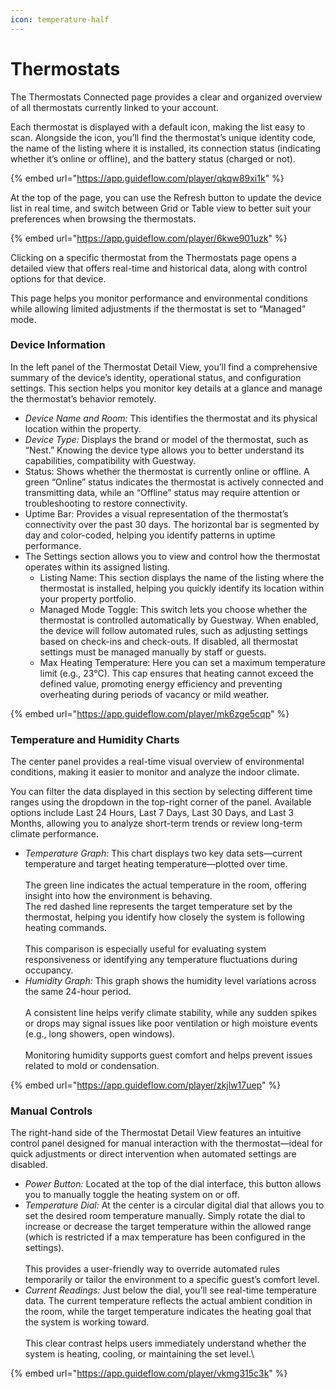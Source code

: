 ```yaml
---
icon: temperature-half
---
```


# Thermostats

The Thermostats Connected page provides a clear and organized overview of all thermostats currently linked to your account.&#x20;

Each thermostat is displayed with a default icon, making the list easy to scan. Alongside the icon, you’ll find the thermostat’s unique identity code, the name of the listing where it is installed, its connection status (indicating whether it’s online or offline), and the battery status (charged or not).

{% embed url="https://app.guideflow.com/player/qkqw89xi1k" %}

At the top of the page, you can use the Refresh button to update the device list in real time, and switch between Grid or Table view to better suit your preferences when browsing the thermostats.

{% embed url="https://app.guideflow.com/player/6kwe901uzk" %}

Clicking on a specific thermostat from the Thermostats page opens a detailed view that offers real-time and historical data, along with control options for that device.&#x20;

This page helps you monitor performance and environmental conditions while allowing limited adjustments if the thermostat is set to “Managed” mode.

### Device Information

In the left panel of the Thermostat Detail View, you’ll find a comprehensive summary of the device’s identity, operational status, and configuration settings. This section helps you monitor key details at a glance and manage the thermostat’s behavior remotely.

* _Device Name and Room:_ This identifies the thermostat and its physical location within the property.&#x20;
* _Device Type:_ Displays the brand or model of the thermostat, such as “Nest.” Knowing the device type allows you to better understand its capabilities, compatibility with Guestway.
* Status: Shows whether the thermostat is currently online or offline. A green “Online” status indicates the thermostat is actively connected and transmitting data, while an “Offline” status may require attention or troubleshooting to restore connectivity.
* Uptime Bar: Provides a visual representation of the thermostat’s connectivity over the past 30 days. The horizontal bar is segmented by day and color-coded, helping you identify patterns in uptime performance.&#x20;
* The Settings section allows you to view and control how the thermostat operates within its assigned listing.
  * Listing Name: This section displays the name of the listing where the thermostat is installed, helping you quickly identify its location within your property portfolio.
  * Managed Mode Toggle: This switch lets you choose whether the thermostat is controlled automatically by Guestway. When enabled, the device will follow automated rules, such as adjusting settings based on check-ins and check-outs. If disabled, all thermostat settings must be managed manually by staff or guests.
  * Max Heating Temperature: Here you can set a maximum temperature limit (e.g., 23°C). This cap ensures that heating cannot exceed the defined value, promoting energy efficiency and preventing overheating during periods of vacancy or mild weather.

{% embed url="https://app.guideflow.com/player/mk6zge5cqp" %}

### Temperature and Humidity Charts

The center panel provides a real-time visual overview of environmental conditions, making it easier to monitor and analyze the indoor climate.

You can filter the data displayed in this section by selecting different time ranges using the dropdown in the top-right corner of the panel. Available options include Last 24 Hours, Last 7 Days, Last 30 Days, and Last 3 Months, allowing you to analyze short-term trends or review long-term climate performance.

* _Temperature Graph:_ This chart displays two key data sets—current temperature and target heating temperature—plotted over time. \
  \
  The green line indicates the actual temperature in the room, offering insight into how the environment is behaving. \
  The red dashed line represents the target temperature set by the thermostat, helping you identify how closely the system is following heating commands. \
  \
  This comparison is especially useful for evaluating system responsiveness or identifying any temperature fluctuations during occupancy.
* _Humidity Graph:_ This graph shows the humidity level variations across the same 24-hour period. \
  \
  A consistent line helps verify climate stability, while any sudden spikes or drops may signal issues like poor ventilation or high moisture events (e.g., long showers, open windows). \
  \
  Monitoring humidity supports guest comfort and helps prevent issues related to mold or condensation.

{% embed url="https://app.guideflow.com/player/zkjlw17uep" %}

### Manual Controls

The right-hand side of the Thermostat Detail View features an intuitive control panel designed for manual interaction with the thermostat—ideal for quick adjustments or direct intervention when automated settings are disabled.

* _Power Button:_ Located at the top of the dial interface, this button allows you to manually toggle the heating system on or off.&#x20;
* _Temperature Dial:_ At the center is a circular digital dial that allows you to set the desired room temperature manually. Simply rotate the dial to increase or decrease the target temperature within the allowed range (which is restricted if a max temperature has been configured in the settings). \
  \
  This provides a user-friendly way to override automated rules temporarily or tailor the environment to a specific guest’s comfort level.
* _Current Readings:_ Just below the dial, you’ll see real-time temperature data. The current temperature reflects the actual ambient condition in the room, while the target temperature indicates the heating goal that the system is working toward. \
  \
  This clear contrast helps users immediately understand whether the system is heating, cooling, or maintaining the set level.\


{% embed url="https://app.guideflow.com/player/vkmg315c3k" %}
